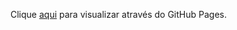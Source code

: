 <span>Clique <a target='_blank' href='https://mcloviinx.github.io'>aqui</a> para visualizar através do GitHub Pages.</span>
